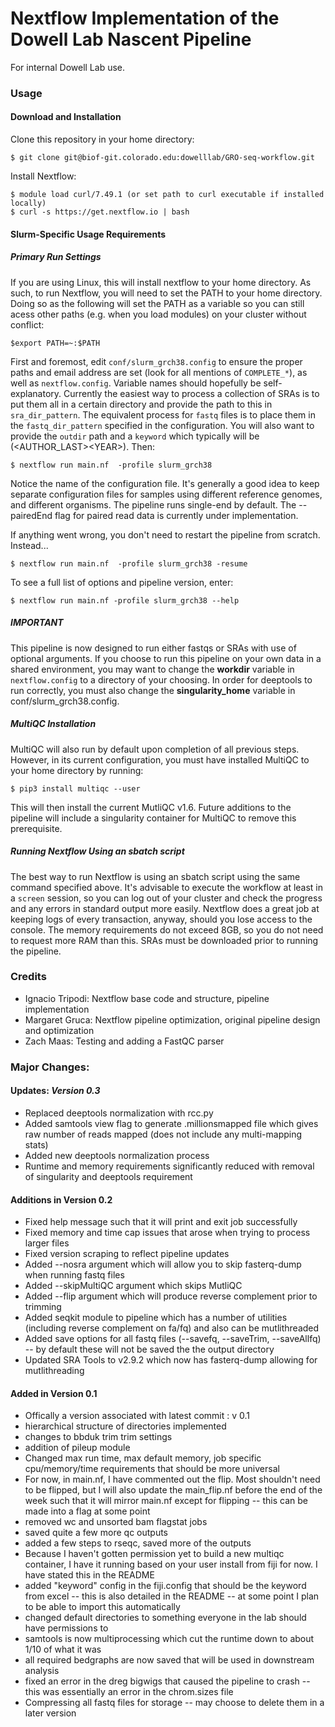 # Nextflow Implementation of the Dowell Lab Nascent Pipeline

For internal Dowell Lab use.

### Usage

#### Download and Installation

Clone this repository in your home directory:

    $ git clone git@biof-git.colorado.edu:dowelllab/GRO-seq-workflow.git

Install Nextflow:

    $ module load curl/7.49.1 (or set path to curl executable if installed locally)
    $ curl -s https://get.nextflow.io | bash
    
#### Slurm-Specific Usage Requirements
##### Primary Run Settings

If you are using Linux, this will install nextflow to your home directory. As such, to run Nextflow, you will need to set the PATH to your home directory. Doing so as the following will set the PATH as a variable so you can still acess other paths (e.g. when you load modules) on your cluster without conflict:

    $export PATH=~:$PATH

First and foremost, edit `conf/slurm_grch38.config` to ensure the proper paths and email address are set (look for all mentions of `COMPLETE_*`), as well as `nextflow.config`. Variable names should hopefully be self-explanatory. Currently the easiest way to process a collection of SRAs is to put them all in a certain directory and provide the path to this in `sra_dir_pattern`. The equivalent process for `fastq` files is to place them in the `fastq_dir_pattern` specified in the configuration. You will also want to provide the `outdir` path and a `keyword` which typically will be (\<AUTHOR_LAST>\<YEAR>). Then:

    $ nextflow run main.nf  -profile slurm_grch38
    
Notice the name of the configuration file. It's generally a good idea to keep separate configuration files for samples using different reference genomes, and different organisms. The pipeline runs single-end by default. The --pairedEnd flag for paired read data is currently under implementation.

If anything went wrong, you don't need to restart the pipeline from scratch. Instead...

    $ nextflow run main.nf  -profile slurm_grch38 -resume
    
To see a full list of options and pipeline version, enter:
    
    $ nextflow run main.nf -profile slurm_grch38 --help

##### IMPORTANT

This pipeline is now designed to run either fastqs or SRAs with use of optional arguments. If you choose to run this pipeline on your own data in a shared environment, you may want to change the **workdir** variable in `nextflow.config` to a directory of your choosing. In order for deeptools to run correctly, you must also change the **singularity_home** variable in conf/slurm_grch38.config.

##### MultiQC Installation

MultiQC will also run by default upon completion of all previous steps. However, in its current configuration, you must have installed MultiQC to your home directory by running:

    $ pip3 install multiqc --user
    
This will then install the current MutliQC v1.6. Future additions to the pipeline will include a singularity container for MultiQC to remove this prerequisite.

##### Running Nextflow Using an sbatch script

The best way to run Nextflow is using an sbatch script using the same command specified above. It's advisable to execute the workflow at least in a `screen` session, so you can log out of your cluster and check the progress and any errors in standard output more easily. Nextflow does a great job at keeping logs of every transaction, anyway, should you lose access to the console. The memory requirements do not exceed 8GB, so you do not need to request more RAM than this. SRAs must be downloaded prior to running the pipeline.

### Credits

* Ignacio Tripodi: Nextflow base code and structure, pipeline implementation
* Margaret Gruca: Nextflow pipeline optimization, original pipeline design and optimization
* Zach Maas: Testing and adding a FastQC parser

### Major Changes:

#### Updates: *Version 0.3*
* Replaced deeptools normalization with rcc.py
* Added samtools view flag to generate .millionsmapped file which gives raw number of reads mapped (does not include any multi-mapping stats)
* Added new deeptools normalization process
* Runtime and memory requirements significantly reduced with removal of singularity and deeptools requirement

#### Additions in Version 0.2
* Fixed help message such that it will print and exit job successfully
* Fixed memory and time cap issues that arose when trying to process larger files
* Fixed version scraping to reflect pipeline updates
* Added --nosra argument which will allow you to skip fasterq-dump when running fastq files
* Added --skipMultiQC argument which skips MutliQC
* Added --flip argument which will produce reverse complement prior to trimming
* Added seqkit module to pipeline which has a number of utilities (including reverse complement on fa/fq) and also can be mutlithreaded
* Added save options for all fastq files (--savefq, --saveTrim, --saveAllfq) -- by default these will not be saved the the output directory
* Updated SRA Tools to v2.9.2 which now has fasterq-dump allowing for mutlithreading

#### Added in Version 0.1
* Offically a version associated with latest commit : v 0.1
* hierarchical structure of directories implemented
* changes to bbduk trim trim settings
* addition of pileup module
* Changed max run time, max default memory, job specific cpu/memory/time requirements that should be more universal
* For now, in main.nf, I have commented out the flip. Most shouldn't need to be flipped, but I will also update the main_flip.nf before the end of the week such that it will mirror main.nf except for flipping -- this can be made into a flag at some point
* removed wc and unsorted bam flagstat jobs
* saved quite a few more qc outputs
* added a few steps to rseqc, saved more of the outputs
* Because I haven't gotten permission yet to build a new multiqc container, I have it running based on your user install from fiji for now. I have stated this in the README
* added "keyword" config in the fiji.config that should be the keyword from excel -- this is also detailed in the README -- at some point I plan to be able to import this automatically
* changed default directories to something everyone in the lab should have permissions to
* samtools is now multiprocessing which cut the runtime down to about 1/10 of what it was
* all required bedgraphs are now saved that will be used in downstream analysis
* fixed an error in the dreg bigwigs that caused the pipeline to crash -- this was essentially an error in the chrom.sizes file
* Compressing all fastq files for storage -- may choose to delete them in a later version
